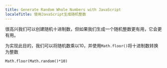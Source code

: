 ```yaml
---
title: Generate Random Whole Numbers with JavaScript
localeTitle: 使用JavaScript生成随机整数
---
```

很高兴我们可以创建随机十进制数，但如果我们生成一个随机整数更有用，它会更有用。

为实现此目的，我们可以将随机数乘以10，并使用`Math.floor()`将十进制数转换为整数
```
Math.floor(Math.random()*10) 

```
